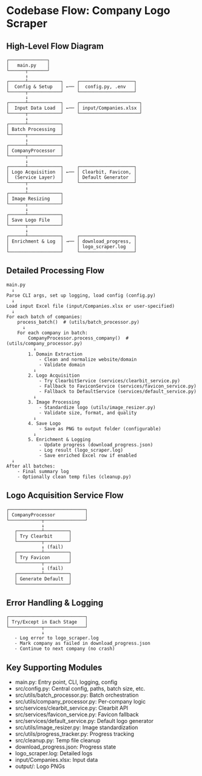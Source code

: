 # Codebase Flow: Company Logo Scraper

## High-Level Flow Diagram
```
┌──────────────┐
│   main.py    │
└──────┬───────┘
       ↓
┌──────┴────────────┐     ┌────────────────────┐
│  Config & Setup   │ ←── │  config.py, .env   │
└──────┬────────────┘     └────────────────────┘
       ↓
┌──────┴────────────┐     ┌──────────────────────┐
│  Input Data Load  │ ←── │ input/Companies.xlsx │
└──────┬────────────┘     └──────────────────────┘
       ↓
┌──────┴────────────┐
│ Batch Processing  │
└──────┬────────────┘
       ↓
┌──────┴────────────┐
│ CompanyProcessor  │
└──────┬────────────┘
       ↓
┌──────┴────────────┐     ┌────────────────────┐
│ Logo Acquisition  │ ←── │ Clearbit, Favicon, │
│  (Service Layer)  │     │ Default Generator  │
└──────┬────────────┘     └────────────────────┘
       ↓
┌──────┴────────────┐
│ Image Resizing    │
└──────┬────────────┘
       ↓
┌──────┴────────────┐
│ Save Logo File    │
└──────┬────────────┘
       ↓
┌──────┴────────────┐     ┌────────────────────┐
│ Enrichment & Log  │ →── │ download_progress, │
│                   │     │ logo_scraper.log   │
└───────────────────┘     └────────────────────┘
```

## Detailed Processing Flow
```
main.py
  ↓
Parse CLI args, set up logging, load config (config.py)
  ↓
Load input Excel file (input/Companies.xlsx or user-specified)
  ↓
For each batch of companies:
    process_batch()  # (utils/batch_processor.py)
      ↓
    For each company in batch:
        CompanyProcessor.process_company()  # (utils/company_processor.py)
          ↓
        1. Domain Extraction
            - Clean and normalize website/domain
            - Validate domain
          ↓
        2. Logo Acquisition
            - Try ClearbitService (services/clearbit_service.py)
            - Fallback to FaviconService (services/favicon_service.py)
            - Fallback to DefaultService (services/default_service.py)
          ↓
        3. Image Processing
            - Standardize logo (utils/image_resizer.py)
            - Validate size, format, and quality
          ↓
        4. Save Logo
            - Save as PNG to output folder (configurable)
          ↓
        5. Enrichment & Logging
            - Update progress (download_progress.json)
            - Log result (logo_scraper.log)
            - Save enriched Excel row if enabled
  ↓
After all batches:
    - Final summary log
    - Optionally clean temp files (cleanup.py)
```

## Logo Acquisition Service Flow
```
┌────────────────────────────┐
│ CompanyProcessor           │
└────────────┬───────────────┘
             ↓
   ┌─────────┴─────────┐
   │ Try Clearbit      │
   └─────────┬─────────┘
             ↓ (fail)
   ┌─────────┴─────────┐
   │ Try Favicon       │
   └─────────┬─────────┘
             ↓ (fail)
   ┌─────────┴─────────┐
   │ Generate Default  │
   └───────────────────┘
```

## Error Handling & Logging
```
┌────────────────────────────┐
│ Try/Except in Each Stage   │
└────────────┬───────────────┘
             ↓
   - Log error to logo_scraper.log
   - Mark company as failed in download_progress.json
   - Continue to next company (no crash)
```

## Key Supporting Modules
- main.py: Entry point, CLI, logging, config
- src/config.py: Central config, paths, batch size, etc.
- src/utils/batch_processor.py: Batch orchestration
- src/utils/company_processor.py: Per-company logic
- src/services/clearbit_service.py: Clearbit API
- src/services/favicon_service.py: Favicon fallback
- src/services/default_service.py: Default logo generator
- src/utils/image_resizer.py: Image standardization
- src/utils/progress_tracker.py: Progress tracking
- src/cleanup.py: Temp file cleanup
- download_progress.json: Progress state
- logo_scraper.log: Detailed logs
- input/Companies.xlsx: Input data
- output/: Logo PNGs
```
